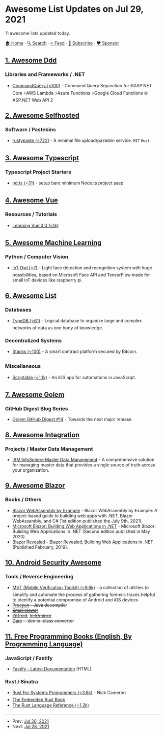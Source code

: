 # Awesome List Updates on Jul 29, 2021

11 awesome lists updated today.

[🏠 Home](/README.md) · [🔍 Search](https://www.trackawesomelist.com/search/) · [🔥 Feed](https://www.trackawesomelist.com/rss.xml) · [📮 Subscribe](https://trackawesomelist.us17.list-manage.com/subscribe?u=d2f0117aa829c83a63ec63c2f&id=36a103854c) · [❤️  Sponsor](https://github.com/sponsors/theowenyoung)



## [1. Awesome Ddd](/content/heynickc/awesome-ddd/README.md)

### Libraries and Frameworks / .NET

*   [CommandQuery (⭐100)](https://github.com/hlaueriksson/CommandQuery) - Command Query Separation for 🌐ASP.NET Core ⚡AWS Lambda ⚡Azure Functions ⚡Google Cloud Functions 🌐ASP.NET Web API 2

## [2. Awesome Selfhosted](/content/awesome-selfhosted/awesome-selfhosted/README.md)

### Software / Pastebins

*   [rustypaste (⭐722)](https://github.com/orhun/rustypaste) - A minimal file upload/pastebin service. `MIT` `Rust`

## [3. Awesome Typescript](/content/dzharii/awesome-typescript/README.md)

### Typescript Project Starters

*   [nd.ts (⭐31)](https://github.com/heyayushh/nd.ts/) - setup bare minimum Node.ts project asap

## [4. Awesome Vue](/content/vuejs/awesome-vue/README.md)

### Resources / Tutorials

*   [Learning Vue 3.0 (⭐1k)](https://github.com/chengpeiquan/learning-vue3)

## [5. Awesome Machine Learning](/content/josephmisiti/awesome-machine-learning/README.md)

### Python / Computer Vision

*   [IoT Owl (⭐7)](https://github.com/Ret2Me/IoT-Owl) - Light face detection and recognition system with huge possibilities, based on Microsoft Face API and TensorFlow made for small IoT devices like raspberry pi.

## [6. Awesome List](/content/sindresorhus/awesome/README.md)

### Databases

*   [TypeDB (⭐61)](https://github.com/vaticle/typedb-awesome#readme) - Logical database to organize large and complex networks of data as one body of knowledge.

### Decentralized Systems

*   [Stacks (⭐100)](https://github.com/friedger/awesome-stacks-chain#readme) - A smart contract platform secured by Bitcoin.

### Miscellaneous

*   [Scriptable (⭐1.1k)](https://github.com/dersvenhesse/awesome-scriptable#readme) - An iOS app for automations in JavaScript.

## [7. Awesome Golem](/content/golemfactory/awesome-golem/README.md)

### GitHub Digest Blog Series

*   [Golem GitHub Digest #14](https://blog.golemproject.net/golem-github-digest-14/) - Towards the next major release.

## [8. Awesome Integration](/content/stn1slv/awesome-integration/README.md)

### Projects / Master Data Management

*   [IBM InfoSphere Master Data Management](https://www.ibm.com/products/ibm-infosphere-master-data-management) - A comprehensive solution for managing master data that provides a single source of truth across your organization.

## [9. Awesome Blazor](/content/AdrienTorris/awesome-blazor/README.md)

### Books / Others

*   [Blazor WebAssembly by Example](https://www.amazon.com/Blazor-WebAssembly-Example-project-based-building-ebook/dp/B095X7FH6M) - Blazor WebAssembly by Example: A project-based guide to building web apps with .NET, Blazor WebAssembly, and C# (1st edition published the July 9th, 2021).
*   [Microsoft Blazor: Building Web Applications in .NET](https://www.amazon.com/Microsoft-Blazor-Building-Applications-NET/dp/1484259270/ref=pd_sbs_2/144-0745230-5007239?pd_rd_w=LPinn\&pf_rd_p=3676f086-9496-4fd7-8490-77cf7f43f846\&pf_rd_r=V7CQTYC0W8RZAVPVVXA1\&pd_rd_r=b34ab9d9-09dd-4eca-9207-f56311bde8d2\&pd_rd_wg=9V1tA\&pd_rd_i=1484259270\&psc=1) - Microsoft Blazor: Building Web Applications in .NET (Second edition published in May 2020).
*   [Blazor Revealed](https://www.apress.com/gp/book/9781484243428) - Blazor Revealed, Building Web Applications in .NET (Published February, 2019).

## [10. Android Security Awesome](/content/ashishb/android-security-awesome/README.md)

### Tools / Reverse Engineering

*   [MVT (Mobile Verification Toolkit) (⭐9.6k)](https://github.com/mvt-project/mvt) - a collection of utilities to simplify and automate the process of gathering forensic traces helpful to identify a potential compromise of Android and iOS devices
*   ~~[Procyon](https://bitbucket.org/mstrobel/procyon/wiki/Java%20Decompiler) - Java decompiler~~
*   ~~[Smali viewer](http://blog.avlyun.com/wp-content/uploads/2014/04/SmaliViewer.zip)~~
*   ~~[ZjDroid](https://github.com/BaiduSecurityLabs/ZjDroid)~~, ~~[fork/mirror](https://github.com/yangbean9/ZjDroid)~~
*   ~~[Dare](http://siis.cse.psu.edu/dare/index.html) – .dex to .class converter~~

## [11. Free Programming Books (English, By Programming Language)](/content/EbookFoundation/free-programming-books/README.md)

### JavaScript / Fastify

*   [Fastify - Latest Documentation](https://www.fastify.io/docs/latest) (HTML)

### Rust / Sinatra

*   [Rust For Systems Programmers (⭐3.6k)](https://github.com/nrc/r4cppp) - Nick Cameron
*   [The Embedded Rust Book](https://docs.rust-embedded.org/book/intro/index.html)
*   [The Rust Language Reference (⭐1.2k)](https://github.com/rust-lang/reference)

---

- Prev: [Jul 30, 2021](/content/2021/07/30/README.md)
- Next: [Jul 28, 2021](/content/2021/07/28/README.md)